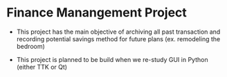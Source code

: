# Finance Manangement Project

- This project has the main objective of archiving all past transaction and recording potential savings method for future plans (ex. remodeling the bedroom)

- This project is planned to be build when we re-study GUI in Python (either TTK or Qt)
